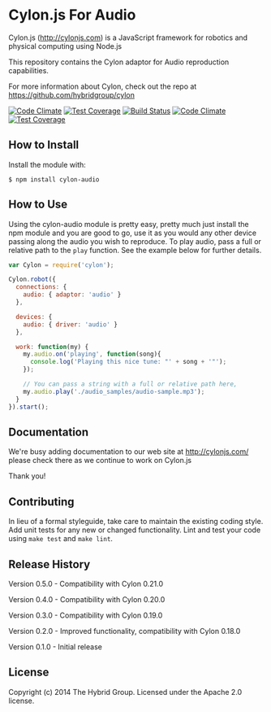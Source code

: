 # Cylon.js For Audio

Cylon.js (http://cylonjs.com) is a JavaScript framework for robotics and
physical computing using Node.js

This repository contains the Cylon adaptor for Audio reproduction capabilities.

For more information about Cylon, check out the repo at
https://github.com/hybridgroup/cylon

[![Code Climate](https://codeclimate.com/github/hybridgroup/cylon-audio/badges/gpa.svg)](https://codeclimate.com/github/hybridgroup/cylon-audio) [![Test Coverage](https://codeclimate.com/github/hybridgroup/cylon-audio/badges/coverage.svg)](https://codeclimate.com/github/hybridgroup/cylon-audio)
[![Build Status](https://secure.travis-ci.org/hybridgroup/cylon-audio.png?branch=master)](http://travis-ci.org/hybridgroup/cylon-audio) [![Code Climate](https://codeclimate.com/github/hybridgroup/cylon-audio/badges/gpa.svg)](https://codeclimate.com/github/hybridgroup/cylon-audio) [![Test Coverage](https://codeclimate.com/github/hybridgroup/cylon-audio/badges/coverage.svg)](https://codeclimate.com/github/hybridgroup/cylon-audio)

## How to Install

Install the module with:

    $ npm install cylon-audio

## How to Use

Using the cylon-audio module is pretty easy, pretty much just install the npm module and you are good to go, use it as you would any other device passing along the audio you wish to reproduce. To play audio, pass a full or relative path to the `play` function.  See the example below for further details.

```javascript
var Cylon = require('cylon');

Cylon.robot({
  connections: {
    audio: { adaptor: 'audio' }
  },

  devices: {
    audio: { driver: 'audio' }
  },

  work: function(my) {
    my.audio.on('playing', function(song){
      console.log('Playing this nice tune: "' + song + '"');
    });

    // You can pass a string with a full or relative path here,
    my.audio.play('./audio_samples/audio-sample.mp3');
  }
}).start();
```

## Documentation

We're busy adding documentation to our web site at http://cylonjs.com/ please check there as we continue to work on Cylon.js

Thank you!

## Contributing

In lieu of a formal styleguide, take care to maintain the existing coding style.
Add unit tests for any new or changed functionality. Lint and test your code
using `make test` and `make lint`.

## Release History

Version 0.5.0 - Compatibility with Cylon 0.21.0

Version 0.4.0 - Compatibility with Cylon 0.20.0

Version 0.3.0 - Compatibility with Cylon 0.19.0

Version 0.2.0 - Improved functionality, compatibility with Cylon 0.18.0

Version 0.1.0 - Initial release

## License

Copyright (c) 2014 The Hybrid Group. Licensed under the Apache 2.0 license.
